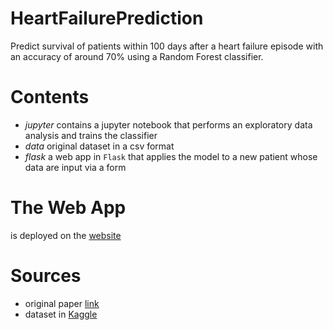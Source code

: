 # HeartFailurePrediction

Predict survival of patients within 100 days after a heart failure episode with an accuracy of around 70% using a Random Forest classifier.

# Contents
- *jupyter* contains a jupyter notebook that performs an exploratory data analysis and trains the classifier
- *data* original dataset in a csv format
- *flask* a web app in `Flask` that applies the model to a new patient whose data are input via a form

# The Web App
is deployed on the [website](http://dgerstel.pythonanywhere.com/)

# Sources
- original paper [link](https://bmcmedinformdecismak.biomedcentral.com/articles/10.1186/s12911-020-1023-5)
- dataset in [Kaggle](https://www.kaggle.com/andrewmvd/heart-failure-clinical-data)
